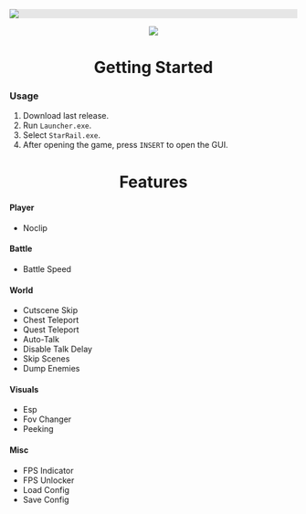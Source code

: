 <p align="center">
  <img style="display: block;-webkit-user-select: none;margin: auto;background-color: hsl(0, 0%, 90%);transition: background-color 300ms;" src="https://imgur.com/ZTHNYAc.png">
</p>

<p align="center">
 <a href="https://discord.gg/tPKFCs4VbB"><img src="https://img.shields.io/discord/1207191906958975006?label=Discord&logo=discord&style=for-the-badge&color=blue"></a>
</p>

<h1 align="center">Getting Started</h1>

### Usage

1. Download last release.
2. Run `Launcher.exe`.
3. Select `StarRail.exe`.
4. After opening the game, press `INSERT` to open the GUI.

<h1 align="center">Features</h1>

#### Player

- Noclip

#### Battle

- Battle Speed

#### World

- Cutscene Skip
- Chest Teleport
- Quest Teleport
- Auto-Talk
- Disable Talk Delay
- Skip Scenes
- Dump Enemies

#### Visuals

- Esp
- Fov Changer
- Peeking

#### Misc

- FPS Indicator
- FPS Unlocker
- Load Config
- Save Config
